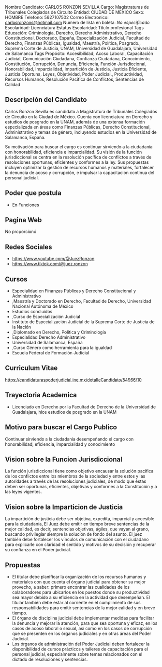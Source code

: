 Nombre Candidato: CARLOS RONZON SEVILLA
Cargo: Magistraturas de Tribunales Colegiados de Circuito
Entidad: CIUDAD DE MEXICO
Sexo: HOMBRE
Telefono: 5627107502
Correo Electronico: carlosronzons@hotmail.com
Numero de lista en boleta: *No especificado*
Escolaridad: Licenciatura
Estatus Escolaridad: Título profesional
Tags Educación: Criminología, Derecho, Derecho Administrativo, Derecho Constitucional, Doctorado, España, Especialización Judicial, Facultad de Derecho, Finanzas Públicas, Igualdad, Maestría, Política, Posgrado., Suprema Corte de Justicia, UNAM, Universidad de Guadalajara, Universidad de Salamanca
Tags Propósito: Accesibilidad, Acoso Laboral, Capacitación Judicial, Comunicación Ciudadana, Confianza Ciudadana, Conocimiento, Constitución, Corrupción, Denuncia, Eficiencia, Función Jurisdiccional, Honorabilidad, Imparcialidad, Impartición de Justicia, Justicia Eficiente, Justicia Oportuna, Leyes, Objetividad, Poder Judicial., Productividad, Recursos Humanos, Resolución Pacífica de Conflictos, Sentencias de Calidad


## Descripción del Candidato 

Carlos Ronzon Sevilla es candidato a Magistratura de Tribunales Colegiados de Circuito en la Ciudad de México. Cuenta con licenciatura en Derecho y estudios de posgrado en la UNAM, además de una extensa formación especializada en áreas como Finanzas Públicas, Derecho Constitucional, Administrativo y temas de género, incluyendo estudios en la Universidad de Salamanca, España. 

Su motivación para buscar el cargo es continuar sirviendo a la ciudadanía con honorabilidad, eficiencia e imparcialidad. Su visión de la función jurisdiccional se centra en la resolución pacífica de conflictos a través de resoluciones oportunas, eficientes y conformes a la ley. Sus propuestas incluyen optimizar la gestión de recursos humanos y materiales, fortalecer la denuncia de acoso y corrupción, e impulsar la capacitación continua del personal judicial.


## Poder que postula

- En Funciones


## Pagina Web

No proporcionó


## Redes Sociales

- https://www.youtube.com/@JuezRonzon
- https://www.tiktok.com/@juez.ronzon


## Cursos

- Especialidad en Finanzas Públicas y Derecho Constitucional y Administrativo
- ,Maestría y Doctorado en Derecho, Facultad de Derecho, Universidad Nacional Autónoma de México
- Estudios concluidos
- ,Curso de Especialización Judicial
- Instituto de Especialización Judicial de la Suprema Corte de Justicia de la Nación
- ,Diplomado en Derecho, Política y Criminología
- Especialidad Derecho Administrativo
- Universidad de Salamanca, España
- ,Curso Género como herramienta para la igualdad
- Escuela Federal de Formación Judicial


## Curriculum Vitae

https://candidaturaspoderjudicial.ine.mx/detalleCandidato/54966/10


## Trayectoria Academica

- Licenciado en Derecho por la Facultad de Derecho de la Universidad de Guadalajara, hice estudios de posgrado en la UNAM


## Motivo para buscar el Cargo Publico

Continuar sirviendo a la ciudadanía desempeñando el cargo con honorabilidad, eficiencia, imparcialidad y conocimiento


## Vision sobre la Funcion Jurisdiccional

La función jurisdiccional tiene como objetivo encausar la solución pacífica de los conflictos entre los miembros de la sociedad y entre estos y las autoridades a través de las resoluciones judiciales, de modo que éstas deben ser oportunas, eficientes, objetivas y conformes a la Constitución y a las leyes vigentes.


## Vision sobre la Imparticion de Justicia

La impartición de justicia debe ser objetiva, expedita, imparcial y accesible para la ciudadanía, El Juez debe emitir en tiempo breve sentencias de la mejor calidad, es decir, sentencias objetivas, ágiles, que vayan al grano, buscando privilegiar siempre la solución de fondo del asunto. El juez también debe fortalecer los vínculos de comunicación con el ciudadano para explicarle con claridad el sentido y motivos de su decisión y recuperar su confianza en el Poder judicial.


## Propuestas

- El titular debe planificar la organización de los recursos humanos y materiales con que cuenta el órgano judicial para obtener su mejor provecho, a saber: primero encontrar las cualidades de los colaboradores para ubicarlos en los puestos donde su productividad sea mayor debido a su eficiencia en la actividad que desempeñan. El titular también debe estar al corriente en el cumplimiento de sus responsabilidades para emitir sentencias de la mejor calidad y en breve tiempo.
- El órgano de disciplina judicial debe implementar medidas para facilitar la denuncia y mejorar la atención, para que sea oportuna y eficaz, en los casos de acoso laboral o sexual, así como en los casos de corrupción que se presenten en los órganos judiciales y en otras áreas del Poder Judicial.
- Los órganos de administración del Poder Judicial deben fortalecer la disponibilidad de cursos prácticos y talleres de capacitación para el personal judicial, especialmente sobre temas relacionados con el dictado de resoluciones y sentencias.

